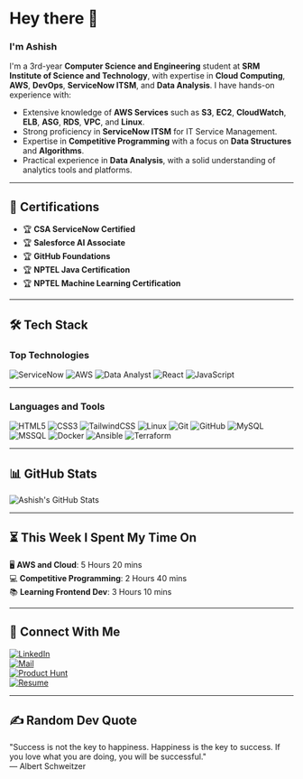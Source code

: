 # Hey there 👋  

### I'm **Ashish** 

I'm a 3rd-year **Computer Science and Engineering** student at **SRM Institute of Science and Technology**, with expertise in **Cloud Computing**, **AWS**, **DevOps**, **ServiceNow ITSM**, and **Data Analysis**. I have hands-on experience with:

- Extensive knowledge of **AWS Services** such as **S3**, **EC2**, **CloudWatch**, **ELB**, **ASG**, **RDS**, **VPC**, and **Linux**.
- Strong proficiency in **ServiceNow ITSM** for IT Service Management.
- Expertise in **Competitive Programming** with a focus on **Data Structures** and **Algorithms**.
- Practical experience in **Data Analysis**, with a solid understanding of analytics tools and platforms.

---

## 🚀 **Certifications**  
- 🏆 **CSA ServiceNow Certified** 
- 🏆 **Salesforce AI Associate**  
- 🏆 **GitHub Foundations**  
- 🏆 **NPTEL Java Certification**
- 🏆 **NPTEL Machine Learning Certification**

---

## 🛠️ Tech Stack  

### Top Technologies  
![ServiceNow](https://img.shields.io/badge/ServiceNow-273347?style=flat&logo=servicenow&logoColor=white)
![AWS](https://img.shields.io/badge/AWS-FF9900?style=flat&logo=amazonaws&logoColor=white)
![Data Analyst](https://img.shields.io/badge/Data%20Analyst-4479A1?style=flat&logo=databricks&logoColor=white)
![React](https://img.shields.io/badge/React-20232A?style=flat&logo=react&logoColor=61DAFB)
![JavaScript](https://img.shields.io/badge/JavaScript-323330?style=flat&logo=javascript&logoColor=F7DF1E)

---

### Languages and Tools  
![HTML5](https://img.shields.io/badge/HTML5-E34F26?style=flat&logo=html5&logoColor=white)
![CSS3](https://img.shields.io/badge/CSS3-1572B6?style=flat&logo=css3&logoColor=white)
![TailwindCSS](https://img.shields.io/badge/Tailwind_CSS-38B2AC?style=flat&logo=tailwind-css&logoColor=white)
![Linux](https://img.shields.io/badge/Linux-FCC624?style=flat&logo=linux&logoColor=black)
![Git](https://img.shields.io/badge/Git-F05032?style=flat&logo=git&logoColor=white)
![GitHub](https://img.shields.io/badge/GitHub-181717?style=flat&logo=github&logoColor=white)
![MySQL](https://img.shields.io/badge/MySQL-00000F?style=flat&logo=mysql&logoColor=white)
![MSSQL](https://img.shields.io/badge/Microsoft%20SQL%20Server-CC2927?style=flat&logo=microsoft-sql-server&logoColor=white)
![Docker](https://img.shields.io/badge/Docker-2496ED?style=flat&logo=docker&logoColor=white)
![Ansible](https://img.shields.io/badge/Ansible-EE0000?style=flat&logo=ansible&logoColor=white)
![Terraform](https://img.shields.io/badge/Terraform-623CE4?style=flat&logo=terraform&logoColor=white)

---
## 📊 **GitHub Stats**  

![Ashish's GitHub Stats](https://github-readme-stats.vercel.app/api?username=ASHISH15012005&show_icons=true&theme=tokyonight)

---
## ⏳ **This Week I Spent My Time On**

🖥️ **AWS and Cloud**: 5 Hours 20 mins  
💻 **Competitive Programming**: 2 Hours 40 mins  
📚 **Learning Frontend Dev**: 3 Hours 10 mins  

---

## 🤝 **Connect With Me**

[![LinkedIn](https://img.shields.io/badge/LinkedIn-0077B5?style=flat&logo=linkedin&logoColor=white)](https://www.linkedin.com/)  
[![Mail](https://img.shields.io/badge/Email-D14836?style=flat&logo=gmail&logoColor=white)](mailto:kodumuraashish15012005@gmail.com)  
[![Product Hunt](https://img.shields.io/badge/Product%20Hunt-DA552F?style=flat&logo=producthunt&logoColor=white)](https://www.producthunt.com/)  
[![Resume](https://img.shields.io/badge/Resume-282C34?style=flat&logo=read-the-docs&logoColor=white)](https://drive.google.com/)

---

## ✍️ **Random Dev Quote**

"Success is not the key to happiness. Happiness is the key to success. If you love what you are doing, you will be successful."  
— Albert Schweitzer



